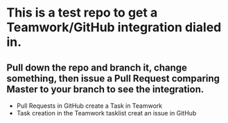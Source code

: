 # This is a test repo to get a Teamwork/GitHub integration dialed in.

## Pull down the repo and branch it, change something, then issue a Pull Request comparing Master to your branch to see the integration.

* Pull Requests in GitHub create a Task in Teamwork
* Task creation in the Teamwork tasklist creat an issue in GitHub
